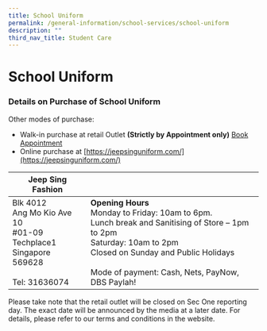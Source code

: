 ```yaml
---
title: School Uniform
permalink: /general-information/school-services/school-uniform
description: ""
third_nav_title: Student Care
---
```

# **School Uniform**

### Details on Purchase of School Uniform

Other modes of purchase:

*   Walk-in purchase at retail Outlet **(Strictly by Appointment only)** [Book Appointment](https://jeepsinguniform.com/pages/appointment-booking)
*   Online purchase at [https://jeepsinguniform.com/](https://jeepsinguniform.com/)

| Jeep Sing Fashion 	|  	|
| ---	| ---	|
| Blk 4012<br>Ang Mo Kio Ave 10<br>#01-09 Techplace1<br>Singapore 569628<br><br>Tel: 31636074 	| **Opening Hours**<br>Monday to Friday: 10am to 6pm.<br>Lunch break and Sanitising of Store – 1pm to 2pm<br>Saturday: 10am to 2pm<br>Closed on Sunday and Public Holidays<br><br>Mode of payment: Cash, Nets, PayNow, DBS Paylah! 	|

Please take note that the retail outlet will be closed on Sec One reporting day. The exact date will be announced by the media at a later date. For details, please refer to our terms and conditions in the website.